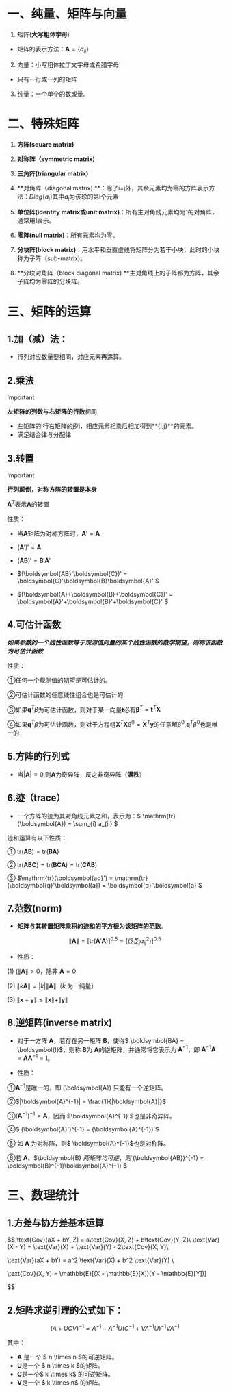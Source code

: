 # 一、纯量、矩阵与向量

1. 矩阵(**大写粗体字母**)

* 矩阵的表示方法：$\mathbf{A} =\left \{ a_{ij} \right \}$

2. 向量：小写粗体拉丁文字母或希腊字母

* 只有一行或一列的矩阵

3. 纯量：一个单个的数或量。

# 二、特殊矩阵

1. **方阵(square matrix)**
2. **对称阵（symmetric matrix)**

3. **三角阵(triangular matrix)**

4. **对角阵（diagonal matrix) **：除了i=j外，其余元素均为零的方阵表示方法：$Diag\left \{ a_i \right \}$其中$a_i$为该珍的第i个元素

5. **单位阵(identity matrix或unit matrix)**：所有主对角线元素均为1的对角阵，通常用**I**表示。

6. **零阵(null matrix)**：所有元素均为零。

7. **分块阵(block matrix)**：用水平和垂直虚线将矩阵分为若干小块，此时的小块称为子阵（sub-matrix)。

8. **分块对角阵（block diagonal matrix) **主对角线上的子阵都为方阵，其余子阵均为零阵的分块阵。

# 三、矩阵的运算

## 1.加（减）法：

* 行列对应数量要相同，对应元素再运算。

## 2.乘法

> [!IMPORTANT]
>
> **左矩阵的列数**与**右矩阵的行数**相同

* 左矩阵的i行右矩阵的j列，相应元素相乘后相加得到**{i,j}**的元素。
* 满足结合律与分配律

## 3.转置

> [!IMPORTANT]
>
> **行列颠倒，对称方阵的转置是本身**
>
> $\mathbf{A}^T$表示$\mathbf{A}$的转置

性质：

* 当$\boldsymbol{A}$矩阵为对称方阵时，$\boldsymbol{A}' = \boldsymbol{A}$

* $(\boldsymbol{A}')' = \boldsymbol{A}$
* $(\boldsymbol{AB})' = \boldsymbol{B}'\boldsymbol{A}'$
* $(\boldsymbol{AB}'\boldsymbol{C})' = \boldsymbol{C}'\boldsymbol{B}\boldsymbol{A}' $ 
* $(\boldsymbol{A}+\boldsymbol{B}+\boldsymbol{C})' = \boldsymbol{A}'+\boldsymbol{B}'+\boldsymbol{C}' $

## 4.可估计函数

***如果参数的一个线性函数等于观测值向量的某个线性函数的数学期望，则称该函数为可估计函数***

性质：

&#9312;任何一个观测值的期望是可估计的。

&#9313;可估计函数的任意线性组合也是可估计的

&#9314;如果$\mathbf{q}^{T}\beta$为可估计函数，则对于某一向量$\mathbf{t}$必有$\mathbf{\beta}^{T}=\mathbf{t}^{T}\mathbf{X}$

&#9315;如果$\mathbf{q}^{T}\beta$为可估计函数，则对于方程组$\mathbf{X}^{T}\mathbf{X}\beta^{0}=\mathbf{X}^{T}\mathbf{y}$的任意解$\beta^{0}$,$\mathbf{q}^{T}\beta^{0}$也是唯一的

## 5.方阵的行列式

* 当$|\mathbf{A}|=0$,则$\mathbf{A}$为奇异阵，反之非奇异阵（**满秩**）

## 6.迹（trace）

* 一个方阵的迹为其对角线元素之和，表示为：$
	\mathrm{tr}(\boldsymbol{A}) = \sum_{i} a_{ii}
	$

迹和运算有以下性质：

&#9312; $\mathrm{tr}(\boldsymbol{AB}) = \mathrm{tr}(\boldsymbol{BA})$

&#9313; $\mathrm{tr}(\boldsymbol{ABC}) = \mathrm{tr}(\boldsymbol{BCA}) = \mathrm{tr}(\boldsymbol{CAB})$

&#9314; $\mathrm{tr}(\boldsymbol{aq}') = \mathrm{tr}(\boldsymbol{q}'\boldsymbol{a}) = \boldsymbol{q}'\boldsymbol{a} $

## 7.范数(norm)

* **矩阵与其转置矩阵乘积的迹和的平方根为该矩阵的范数**。

$$
\|\boldsymbol{A}\| = [\mathrm{tr}(\boldsymbol{A}'\boldsymbol{A})]^{0.5} = \left[\left(\sum_{i}\sum_{j} a_{ij}^{2}\right)\right]^{0.5} 
$$

* 性质： 

(1) $(\|\boldsymbol{A}\| > 0$，除非 $\boldsymbol{A} = 0$ 

(2) $\|k\boldsymbol{A}\| = |k|\|\boldsymbol{A}\|$（$k$ 为一纯量）

 (3) $\|\boldsymbol{x} + \boldsymbol{y}\| \leq \|\boldsymbol{x}\| + \|\boldsymbol{y}\|$

##  8.逆矩阵(inverse matrix) 

* 对于一方阵 $\boldsymbol{A}$，若存在另一矩阵 $\boldsymbol{B}$，使得$ \boldsymbol{BA} = \boldsymbol{I}$，则称 $\boldsymbol{B}$为 $\boldsymbol{A}$的逆矩阵，并通常将它表示为 $\boldsymbol{A}^{-1}$，即 $\boldsymbol{A}^{-1}\boldsymbol{A} = \boldsymbol{AA}^{-1} = \boldsymbol{I}$。

* 性质： 

&#9312;$\boldsymbol{A}^{-1}$是唯一的，即 \(\boldsymbol{A}\) 只能有一个逆矩阵。 

&#9313;$|\boldsymbol{A}^{-1}| = \frac{1}{|\boldsymbol{A}|}$

&#9314;$(\boldsymbol{A}^{-1})^{-1} = \boldsymbol{A}$，因而 $\boldsymbol{A}^{-1} $也是非奇异阵。 

&#9315;$ (\boldsymbol{A}')^{-1} = (\boldsymbol{A}^{-1})'$ 

&#9316; 如 $\boldsymbol{A}$ 为对称阵，则$ \boldsymbol{A}^{-1}$也是对称阵。

 &#9317;若 $\boldsymbol{A}$、$\boldsymbol{B} $两矩阵均可逆，则$ (\boldsymbol{AB})^{-1} = \boldsymbol{B}^{-1}\boldsymbol{A}^{-1} $

# 三、数理统计

## 1.方差与协方差基本运算

$$
\text{Cov}(aX + bY, Z) = a\text{Cov}(X, Z) + b\text{Cov}(Y, Z)\\
\text{Var}(X - Y) = \text{Var}(X) + \text{Var}(Y) - 2\text{Cov}(X, Y)\\

\text{Var}(aX + bY) = a^2 \text{Var}(X) + b^2 \text{Var}(Y)
\\

\text{Cov}(X, Y) = \mathbb{E}[(X - \mathbb{E}[X])(Y - \mathbb{E}[Y])]
$$

## 2.矩阵求逆引理的公式如下：

$$
(A + UCV)^{-1} = A^{-1} - A^{-1}U \left(C^{-1} + VA^{-1}U\right)^{-1} VA^{-1}
$$

其中：
- $\mathbf{A}$ 是一个 $ n \times n  $的可逆矩阵。
- $\mathbf{U}$是一个 $ n \times k  $的矩阵。
- $\mathbf{C}$是一个$ k \times k$ 的可逆矩阵。
- $\mathbf{V}$是一个 $ k \times n$ 的矩阵。
